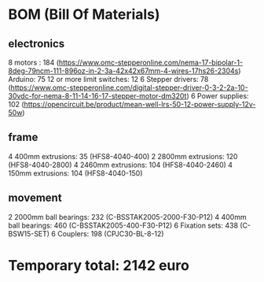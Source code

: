 # BOM (Bill Of Materials)

## electronics
8 motors : 184 (https://www.omc-stepperonline.com/nema-17-bipolar-1-8deg-79ncm-111-896oz-in-2-3a-42x42x67mm-4-wires-17hs26-2304s)
Arduino: 75
12 or more limit switches: 12
6 Stepper drivers: 78 (https://www.omc-stepperonline.com/digital-stepper-driver-0-3-2-2a-10-30vdc-for-nema-8-11-14-16-17-stepper-motor-dm320t)
6 Power supplies: 102 (https://opencircuit.be/product/mean-well-lrs-50-12-power-supply-12v-50w)
## frame
4 400mm extrusions: 35 (HFS8-4040-400)
2 2800mm extrusions: 120 (HFS8-4040-2800)
4 2460mm extrusions: 104 (HFS8-4040-2460)
4 150mm extrusions: 104 (HFS8-4040-150)
## movement
2 2000mm ball bearings: 232 (C-BSSTAK2005-2000-F30-P12)
4 400mm ball bearings: 460 (C-BSSTAK2005-400-F30-P12)
6 Fixation sets: 438 (C-BSW15-SET)
6 Couplers: 198 (CPJC30-BL-8-12)

# Temporary total: 2142 euro
